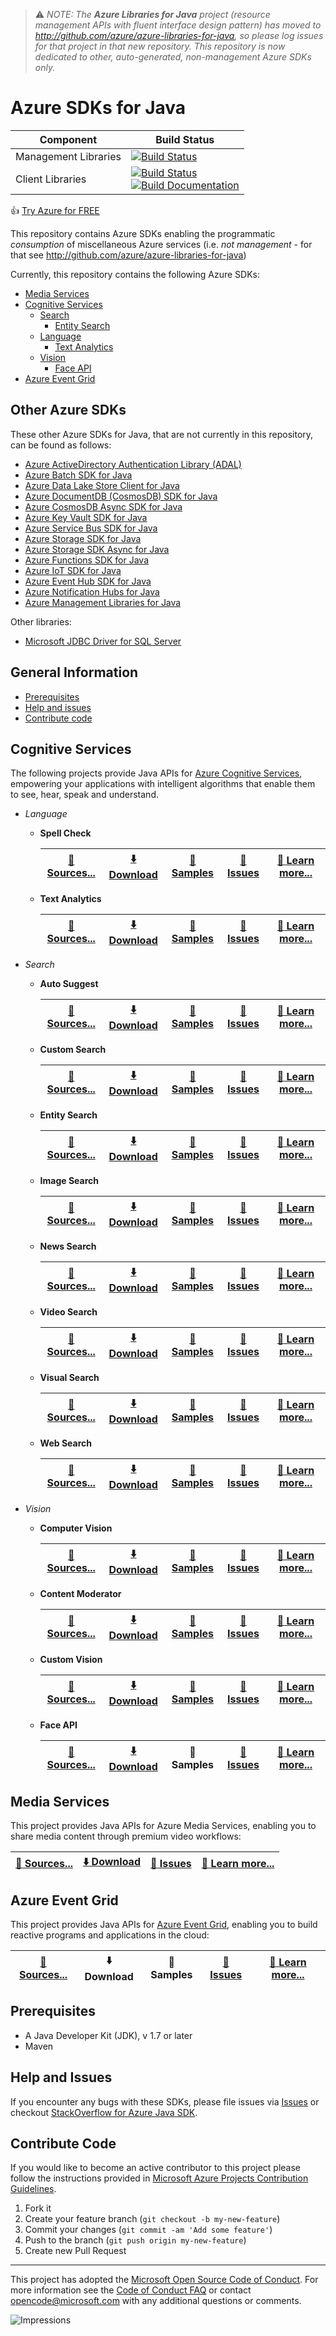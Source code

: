 > :warning: *NOTE: The **Azure Libraries for Java** project (resource management APIs with fluent interface design pattern) has moved to http://github.com/azure/azure-libraries-for-java, so please log issues for that project in that new repository. This repository is now dedicated to other, auto-generated, non-management Azure SDKs only.*

# Azure SDKs for Java

| Component | Build Status |
| --------- | ------------ |
| Management Libraries | [![Build Status](https://travis-ci.org/Azure/azure-sdk-for-java.svg?branch=master)](https://travis-ci.org/Azure/azure-sdk-for-java) |
| Client Libraries | [![Build Status](https://dev.azure.com/azure-sdk/public/_apis/build/status/17?branchName=master)](https://dev.azure.com/azure-sdk/public/_build/latest?definitionId=17)<br>[![Build Documentation](https://img.shields.io/badge/documentation-published-blue.svg)](https://azuresdkartifacts.blob.core.windows.net/azure-sdk-for-java/index.html)|

:+1: [Try Azure for FREE](http://go.microsoft.com/fwlink/?LinkId=330212)

This repository contains Azure SDKs enabling the programmatic *consumption* of miscellaneous Azure services (i.e. *not management* - for that see http://github.com/azure/azure-libraries-for-java)

Currently, this repository contains the following Azure SDKs:

* [Media Services](#media-services)
* [Cognitive Services](#cognitive-services)
  * [Search](#search)
  	* [Entity Search](#entity-search)
  * [Language](#language)
    * [Text Analytics](#text-analytics)
  * [Vision](#vision)
    * [Face API](#face-api)
* [Azure Event Grid](#azure-event-grid)

## Other Azure SDKs

These other Azure SDKs for Java, that are not currently in this repository, can be found as follows:

* [Azure ActiveDirectory Authentication Library (ADAL)](https://github.com/AzureAD/azure-activedirectory-library-for-java)
* [Azure Batch SDK for Java](https://github.com/azure/azure-batch-sdk-for-java)
* [Azure Data Lake Store Client for Java](https://github.com/Azure/azure-data-lake-store-java)
* [Azure DocumentDB (CosmosDB) SDK for Java](https://github.com/Azure/azure-documentdb-java)
* [Azure CosmosDB Async SDK for Java](https://github.com/Azure/azure-cosmosdb-java)
* [Azure Key Vault SDK for Java](https://github.com/Azure/azure-keyvault-java)
* [Azure Service Bus SDK for Java](https://github.com/Azure/azure-service-bus-java)
* [Azure Storage SDK for Java](https://github.com/Azure/azure-storage-java)
* [Azure Storage SDK Async for Java](https://github.com/Azure/azure-storage-java-async)
* [Azure Functions SDK for Java](https://github.com/Azure/azure-functions-java-worker)
* [Azure IoT SDK for Java](https://github.com/Azure/azure-iot-sdk-java)
* [Azure Event Hub SDK for Java]()
* [Azure Notification Hubs for Java](https://github.com/Azure/azure-notificationhubs-java-backend)
* [Azure Management Libraries for Java](https://github.com/azure/azure-libraries-for-java)

Other libraries:
* [Microsoft JDBC Driver for SQL Server](https://github.com/Microsoft/mssql-jdbc)

## General Information
* [Prerequisites](#prerequisites)
* [Help and issues](#help-and-issues)
* [Contribute code](#contribute-code)

## Cognitive Services

The following projects provide Java APIs for [Azure Cognitive Services](https://azure.microsoft.com/en-us/services/cognitive-services/), empowering your applications with intelligent algorithms that enable them to see, hear, speak and understand.

* <a name="language"></a>*Language*
  * <a name="spell-check"></a>**Spell Check**

      | [:page_facing_up: Sources...](https://github.com/Azure/azure-sdk-for-java/tree/master/cognitiveservices/data-plane/language/bingspellcheck) | [:arrow_down: Download](https://search.maven.org/#search%7Cga%7C1%7Ca%3A%22azure-cognitiveservices-spellcheck%22) | [:pencil: Samples](https://github.com/Azure-Samples/cognitive-services-java-sdk-samples/tree/master/Language/BingSpellCheck)| [:triangular_flag_on_post: Issues](https://github.com/azure/azure-sdk-for-java/issues?q=is%3Aopen+is%3Aissue+label%3ASpellCheck) | [:book: Learn more...](https://azure.microsoft.com/en-us/services/cognitive-services/spell-check/) |
      | --- | --- | --- | --- | --- |
  * <a name="text-analytics"></a>**Text Analytics**

      | [:page_facing_up: Sources...](https://github.com/Azure/azure-sdk-for-java/tree/master/cognitiveservices/data-plane/language/textanalytics) | [:arrow_down: Download](https://search.maven.org/#search%7Cga%7C1%7Ca%3A%22azure-cognitiveservices-language%22) | [:pencil: Samples](https://github.com/Azure-Samples/cognitive-services-java-sdk-samples/tree/master/TextAnalytics) |  [:triangular_flag_on_post: Issues](https://github.com/azure/azure-sdk-for-java/issues?q=is%3Aopen+is%3Aissue+label%3ATextAnalytics) | [:book: Learn more...](https://azure.microsoft.com/en-us/services/cognitive-services/text-analytics/) |
      | --- | --- | --- | --- | --- |

* <a name="search"></a>*Search*
  * <a name="custom-search"></a>**Auto Suggest**

    | [:page_facing_up: Sources...](https://github.com/Azure/azure-sdk-for-java/blob/master/cognitiveservices/data-plane/search/bingautosuggest) | [:arrow_down: Download](https://search.maven.org/#search%7Cga%7C1%7Ca%3A%22azure-cognitiveservices-autosuggest%22) | [:pencil: Samples](https://github.com/Azure-Samples/cognitive-services-java-sdk-samples/tree/master/Search/BingAutoSuggest)| [:triangular_flag_on_post: Issues](https://github.com/azure/azure-sdk-for-java/issues?q=is%3Aopen+is%3Aissue+label%3AAutoSuggest) | [:book: Learn more...](https://azure.microsoft.com/en-us/services/cognitive-services/autosuggest/) |
    | --- | --- | --- | --- | --- |
  * <a name="custom-search"></a>**Custom Search**

    | [:page_facing_up: Sources...](https://github.com/Azure/azure-sdk-for-java/blob/master/cognitiveservices/data-plane/search/bingcustomsearch) | [:arrow_down: Download](https://search.maven.org/#search%7Cga%7C1%7Ca%3A%22azure-cognitiveservices-customsearch%22) | [:pencil: Samples](https://github.com/Azure-Samples/cognitive-services-java-sdk-samples/tree/master/Search/BingCustomSearch)| [:triangular_flag_on_post: Issues](https://github.com/azure/azure-sdk-for-java/issues?q=is%3Aopen+is%3Aissue+label%3ACustomSearch) | [:book: Learn more...](https://azure.microsoft.com/en-us/services/cognitive-services/bing-custom-search/) |
    | --- | --- | --- | --- | --- |
  * <a name="entity-search"></a>**Entity Search**

    | [:page_facing_up: Sources...](https://github.com/Azure/azure-sdk-for-java/blob/master/cognitiveservices/data-plane/search/bingentitysearch) | [:arrow_down: Download](https://search.maven.org/#search%7Cga%7C1%7Ca%3A%22azure-cognitiveservices-entitysearch%22) | [:pencil: Samples](https://github.com/Azure-Samples/cognitive-services-java-sdk-samples/tree/master/Search/BingEntitySearch)| [:triangular_flag_on_post: Issues](https://github.com/azure/azure-sdk-for-java/issues?q=is%3Aopen+is%3Aissue+label%3AEntitySearch) | [:book: Learn more...](https://azure.microsoft.com/en-us/services/cognitive-services/bing-entity-search-api/) |
    | --- | --- | --- | --- | --- |
  * <a name="image-search"></a>**Image Search**

    | [:page_facing_up: Sources...](https://github.com/Azure/azure-sdk-for-java/blob/master/cognitiveservices/data-plane/search/bingimagesearch) | [:arrow_down: Download](https://search.maven.org/#search%7Cga%7C1%7Ca%3A%22azure-cognitiveservices-imagesearch%22) | [:pencil: Samples](https://github.com/Azure-Samples/cognitive-services-java-sdk-samples/tree/master/Search/BingImageSearch)| [:triangular_flag_on_post: Issues](https://github.com/azure/azure-sdk-for-java/issues?q=is%3Aopen+is%3Aissue+label%3AImageSearch) | [:book: Learn more...](https://azure.microsoft.com/en-us/services/cognitive-services/bing-image-search-api/) |
    | --- | --- | --- | --- | --- |
  * <a name="news-search"></a>**News Search**

    | [:page_facing_up: Sources...](https://github.com/Azure/azure-sdk-for-java/blob/master/cognitiveservices/data-plane/search/bingnewssearch) | [:arrow_down: Download](https://search.maven.org/#search%7Cga%7C1%7Ca%3A%22azure-cognitiveservices-newssearch%22) | [:pencil: Samples](https://github.com/Azure-Samples/cognitive-services-java-sdk-samples/tree/master/Search/BingNewsSearch)| [:triangular_flag_on_post: Issues](https://github.com/azure/azure-sdk-for-java/issues?q=is%3Aopen+is%3Aissue+label%3ANewsSearch) | [:book: Learn more...](https://azure.microsoft.com/en-us/services/cognitive-services/bing-news-search-api/) |
    | --- | --- | --- | --- | --- |
  * <a name="video-search"></a>**Video Search**

    | [:page_facing_up: Sources...](https://github.com/Azure/azure-sdk-for-java/blob/master/cognitiveservices/data-plane/search/bingvideosearch) | [:arrow_down: Download](https://search.maven.org/#search%7Cga%7C1%7Ca%3A%22azure-cognitiveservices-videosearch%22) | [:pencil: Samples](https://github.com/Azure-Samples/cognitive-services-java-sdk-samples/tree/master/Search/BingVideoSearch)| [:triangular_flag_on_post: Issues](https://github.com/azure/azure-sdk-for-java/issues?q=is%3Aopen+is%3Aissue+label%3AVideoSearch) | [:book: Learn more...](https://azure.microsoft.com/en-us/services/cognitive-services/bing-video-search-api/) |
    | --- | --- | --- | --- | --- |
  * <a name="video-search"></a>**Visual Search**

    | [:page_facing_up: Sources...](https://github.com/Azure/azure-sdk-for-java/blob/master/cognitiveservices/data-plane/search/bingvisualsearch) | [:arrow_down: Download](https://search.maven.org/#search%7Cga%7C1%7Ca%3A%22azure-cognitiveservices-visualsearch%22) | [:pencil: Samples](https://github.com/Azure-Samples/cognitive-services-java-sdk-samples/tree/master/Search/BingVisualSearch)| [:triangular_flag_on_post: Issues](https://github.com/azure/azure-sdk-for-java/issues?q=is%3Aopen+is%3Aissue+label%3AVisualSearch) | [:book: Learn more...](https://azure.microsoft.com/en-us/services/cognitive-services/bing-visual-search/) |
    | --- | --- | --- | --- | --- |
  * <a name="web-search"></a>**Web Search**

    | [:page_facing_up: Sources...](https://github.com/Azure/azure-sdk-for-java/blob/master/cognitiveservices/data-plane/search/bingwebsearch) | [:arrow_down: Download](https://search.maven.org/#search%7Cga%7C1%7Ca%3A%22azure-cognitiveservices-websearch%22) | [:pencil: Samples](https://github.com/Azure-Samples/cognitive-services-java-sdk-samples/tree/master/Search/BingWebSearch)  | [:triangular_flag_on_post: Issues](https://github.com/azure/azure-sdk-for-java/issues?q=is%3Aopen+is%3Aissue+label%3AWebSearch) | [:book: Learn more...](https://azure.microsoft.com/en-us/services/cognitive-services/bing-web-search-api/) |
    | --- | --- | --- | --- | --- |
	
* <a name="vision"></a>*Vision*
   * <a name="computer-vision"></a>**Computer Vision**

      | [:page_facing_up: Sources...](https://github.com/Azure/azure-sdk-for-java/tree/master/cognitiveservices/data-plane/vision/computervision) | [:arrow_down: Download](https://search.maven.org/#search%7Cga%7C1%7Ca%3A%22azure-cognitiveservices-computervision%22) | [:pencil: Samples](https://github.com/Azure-Samples/cognitive-services-java-sdk-samples/tree/master/Vision/ComputerVision) | [:triangular_flag_on_post: Issues](https://github.com/azure/azure-sdk-for-java/issues?q=is%3Aopen+is%3Aissue+label%3AComputerVision) | [:book: Learn more...](https://azure.microsoft.com/en-us/services/cognitive-services/computer-vision) |
      | --- | --- | --- | --- | --- |
	* <a name="content-moderator"></a>**Content Moderator**

      | [:page_facing_up: Sources...](https://github.com/Azure/azure-sdk-for-java/tree/master/cognitiveservices/data-plane/vision/contentmoderator) | [:arrow_down: Download](https://search.maven.org/#search%7Cga%7C1%7Ca%3A%22azure-cognitiveservices-contentmoderator%22) | [:pencil: Samples](https://github.com/Azure-Samples/cognitive-services-java-sdk-samples/tree/master/ContentModerator) |  [:triangular_flag_on_post: Issues](https://github.com/azure/azure-sdk-for-java/issues?q=is%3Aopen+is%3Aissue+label%3AContentModerator) | [:book: Learn more...](https://azure.microsoft.com/en-us/services/cognitive-services/content-moderator) |
      | --- | --- | --- | --- | --- |
   * <a name="computer-vision"></a>**Custom Vision**

      | [:page_facing_up: Sources...](https://github.com/Azure/azure-sdk-for-java/tree/master/cognitiveservices/data-plane/vision/customvision) | [:arrow_down: Download](https://search.maven.org/#search%7Cga%7C1%7Ca%3A%22azure-cognitiveservices-customvision-%2A%22) | [:pencil: Samples](https://github.com/Azure-Samples/cognitive-services-java-sdk-samples/tree/master/Vision/CustomVision) | [:triangular_flag_on_post: Issues](https://github.com/azure/azure-sdk-for-java/issues?q=is%3Aopen+is%3Aissue+label%3ACustomVision) | [:book: Learn more...](https://azure.microsoft.com/en-us/services/cognitive-services/custom-vision-service) |
      | --- | --- | --- | --- | --- |
  * <a name="face-api"></a>**Face API**

      | [:page_facing_up: Sources...](https://github.com/Azure/azure-sdk-for-java/tree/master/cognitiveservices/data-plane/vision/faceapi) | [:arrow_down: Download](https://search.maven.org/#search%7Cga%7C1%7Ca%3A%22azure-cognitiveservices-faceapi%22) | :pencil: Samples | [:triangular_flag_on_post: Issues](https://github.com/azure/azure-sdk-for-java/issues?q=is%3Aopen+is%3Aissue+label%3AFaceAPI) | [:book: Learn more...](https://azure.microsoft.com/en-us/services/cognitive-services/face/) |
      | --- | --- | --- | --- | --- |
	
## Media Services

This project provides Java APIs for Azure Media Services, enabling you to share media content through premium video workflows:

| [:page_facing_up: Sources...](https://github.com/Azure/azure-sdk-for-java/tree/0.9/services/azure-media) | [:arrow_down: Download](http://search.maven.org/#search%7Cgav%7C1%7Cg%3A%22com.microsoft.azure%22%20AND%20a%3A%22azure-media%22) | [:triangular_flag_on_post: Issues](https://github.com/azure/azure-sdk-for-java/issues?q=is%3Aopen+is%3Aissue+label%3AMediaServices) | [:book: Learn more...](https://azure.microsoft.com/en-us/services/media-services/) |
| --- | --- | --- | --- |

## Azure Event Grid

This project provides Java APIs for [Azure Event Grid](https://azure.com/eventgrid), enabling you to build reactive programs and applications in the cloud:

| [:page_facing_up: Sources...](https://github.com/Azure/azure-sdk-for-java/tree/master/azure-eventgrid) | :arrow_down: Download | :pencil: Samples |[:triangular_flag_on_post: Issues](https://github.com/azure/azure-sdk-for-java/issues?q=is%3Aopen+is%3Aissue+label%3AEventGrid) | [:book: Learn more...](https://azure.microsoft.com/services/event-grid/) |
| --- | --- | --- | --- | --- |

## Prerequisites

- A Java Developer Kit (JDK), v 1.7 or later
- Maven

## Help and Issues

If you encounter any bugs with these SDKs, please file issues via [Issues](https://github.com/Azure/azure-sdk-for-java/issues) or checkout [StackOverflow for Azure Java SDK](http://stackoverflow.com/questions/tagged/azure-java-sdk).

## Contribute Code

If you would like to become an active contributor to this project please follow the instructions provided in [Microsoft Azure Projects Contribution Guidelines](http://azure.github.io/guidelines.html).

1. Fork it
2. Create your feature branch (`git checkout -b my-new-feature`)
3. Commit your changes (`git commit -am 'Add some feature'`)
4. Push to the branch (`git push origin my-new-feature`)
5. Create new Pull Request

---

This project has adopted the [Microsoft Open Source Code of Conduct](https://opensource.microsoft.com/codeofconduct/). For more information see the [Code of Conduct FAQ](https://opensource.microsoft.com/codeofconduct/faq/) or contact [opencode@microsoft.com](mailto:opencode@microsoft.com) with any additional questions or comments.


![Impressions](https://azure-sdk-impressions.azurewebsites.net/api/impressions/azure-sdk-for-java%2FREADME.png)
